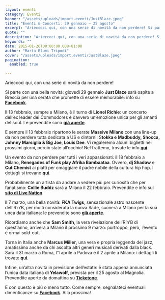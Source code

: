 ```yaml
---
layout: eventi
category: Eventi
banner: "/assets/uploads/import.eventi/JustBlaze.jpeg"
title: "Eventi & Concerti: 29 gennaio – 25 agosto"
excerpt: "Arieccoci qui, con una serie di novità da non perdere! Si parte con una bella novità: giovedì 29 gennaio Just Blaze sarà ospite a Brescia per una serata che promette di essere memorabile: info su Facebook. Il 13 febbraio, sempre a Milano, è il turno di Lionel Richie: un concerto dell’ex leader dei Commodores è davvero [&hellip"
quote: ""
description: "Arieccoci qui, con una serie di novità da non perdere! Si parte con una bella novità: giovedì 29 gennaio Just Blaze sarà ospite a Brescia per una serata che promette di essere memorabile: info su Facebook. Il 13 febbraio, sempre a Milano, è il turno di Lionel Richie: un concerto dell’ex leader dei Commodores è davvero [&hellip"
keywords: ""
date: 2015-01-26T00:00:00.000+01:00
author: "Marta Blumi Tripodi"
cover: "/assets/uploads/import.eventi/JustBlaze.jpeg"
pagination:
  enabled: true

---
```


Arieccoci qui, con una serie di novità da non perdere!

Si parte con una bella novità: giovedì 29 gennaio **Just Blaze** sarà ospite a Brescia per una serata che promette di essere memorabile: info su [**Facebook**](https://www.facebook.com/events/442180529268876/?pnref=story "https://www.facebook.com/events/442180529268876/?pnref=story").

Il 13 febbraio, sempre a Milano, è il turno di **Lionel Richie**: un concerto dell’ex leader dei Commodores è davvero un’emozione unica per gli amanti del soul. Le prevendite sono [**già aperte**](http://www.ticketone.it/lionel-richie-biglietti.html?affiliate=ITT&doc=artistPages/overview&fun=artist&action=overview&kuid=461112 "http://www.ticketone.it/lionel-richie-biglietti.html?affiliate=ITT&doc=artistPages/overview&fun=artist&action=overview&kuid=461112").

E sempre il 13 febbraio ripartono le serate **Massive Milano** con una line-up da non perdere tutta dedicata a US e dintorni: S**tokka e Madbuddy, Shocca, Johnny Marsiglia & Big Joe, Louis Dee**. Vi regaleremo alcuni biglietti nei prossimi giorni, perciò state all’occhio! Nel frattemo, trovate le info **[qui](https://www.facebook.com/events/755676621186930/?fref=ts "https://www.facebook.com/events/755676621186930/?fref=ts")**.

Un evento da non perdere per tutti i veri appassionati: il 18 febbraio a Milano, **Renegades of Funk play Afrika Bambaataa**. Ovvero, **dj Shadow** e **Cut Chemist** ai piatti per omaggiare il padre nobile della cultura hip hop. I dettagli si trovano [**qui**](https://www.livenation.it/event/580835/renegades-of-ryhthm-play-afrika-bambaataa-tickets "http://www.livenation.it/event/580835/renegades-of-ryhthm-play-afrika-bambaataa-tickets").

Probabilmente un artista da andare a vedere più per curiosità che per fanatismo: **Collie Buddz** sarà a Milano il 22 febbraio. Prevendite e info sul [**sito di Live Nation**](https://www.livenation.it/event/589590/collie-buddz-tickets "http://www.livenation.it/event/589590/collie-buddz-tickets").

Il 7 marzo, una bella novità: **FKA Twigs**, sensazionale astro nascente dell’R’n’B, per molti considerata la nuova Sade, suonerà a Milano per la sua unca data italiana: le prevendite sono [**già aperte**](http://www.mailticket.it/evento/4420 "http://www.mailticket.it/evento/4420").

Ricordiamo anche che **Sam Smith**, la vera rivelazione dell’R’n’B di quest’anno, arriverà a Milano il prossimo 9 marzo: purtroppo, però, l’evento è ormai sold-out.

Torna in Italia anche **Marcus Miller**, una vera e propria leggenda del jazz, amatissimo anche da chi ascolta altri generi musicali derivati dalla black. Sarà il 31 marzo a Roma, l’1 aprile a Padova e il 2 aprile a Milano: i dettagli li trovate [**qui**](http://dalessandroegalli.com/events/333/marcus-miller "http://dalessandroegalli.com/events/333/marcus-miller").

Infine, un’altra novità in previsione dell’estate: è stata appena annunciata l’unica data italiana di **Yelawolf**, prevista per il 25 agosto al Magnolia. Prevendite aperte da domattina su [**Ticketone**](https://www.facebook.com/events/442180529268876/?pnref=story "https://www.facebook.com/events/442180529268876/?pnref=story").

E con questo è più o meno tutto. Come sempre, segnalateci eventuali dimenticanze su [**Facebook**](https://www.facebook.com/hotmcmag "http://www.facebook.com/hotmcmag"). Alla prossima!